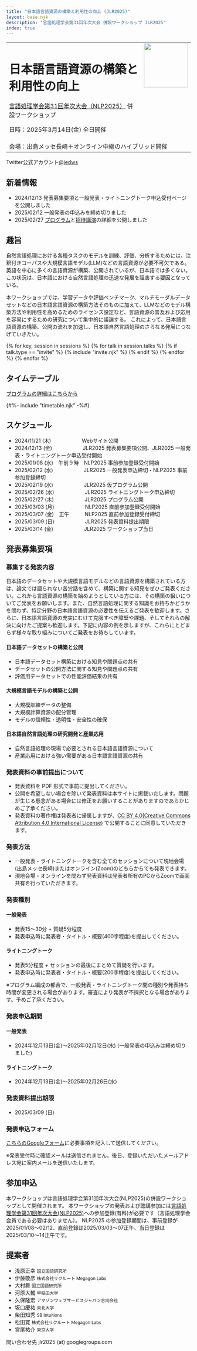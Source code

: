 ```yaml
---
title: "日本語言語資源の構築と利用性の向上 (JLR2025)"
layout: base.njk
description: "言語処理学会第31回年次大会 併設ワークショップ JLR2025"
index: true
---
```


<table><tr><td>
<h1>日本語言語資源の構築と利用性の向上</h1>
<a href="https://www.anlp.jp/nlp2025/">言語処理学会第31回年次大会（NLP2025）</a> 併設ワークショップ

日時：2025年3月14日(金) 全日開催
</td><td style="vertical-align:top;">
  <img src="https://jedworkshop.github.io/JLR2025/img/icon.png" style="width:120px;">  
</td>
</tr><tr><td colspan="2">
会場：出島メッセ長崎＋オンライン中継のハイブリッド開催  
</td></tr></table>

<div class="twitter_info">
  <div class="accoutn">Twitter公式アカウント<a href="https://twitter.com/jedws" target="_blank" rel="noreferrer">@jedws</a></div>
</div>

## 新着情報

<!--
- 2024/11/15 JLR2025公式Webサイトをオープンしました。
-->
- 2024/12/13 発表募集要項と一般発表・ライトニングトーク申込受付ページを公開しました
- 2025/02/12 一般発表の申込みを締め切りました
- 2025/02/27 [プログラム](./program/)と[招待講演](./program/#午前＜２＞)の詳細を公開しました
<!--
- 2025/03/14 ワークショップは終了しました。たくさんのご参加、ありがとうございました。
- 2025/03/10 発表資料・プログラム最終版公開
-->

## 趣旨

自然言語処理における各種タスクのモデルを訓練、評価、分析するためには、注釈付きコーパスや大規模言語モデル(LLM)などの言語資源が必要不可欠である。
英語を中心に多くの言語資源が構築、公開されているが、日本語では多くない。
この状況は、日本語における自然言語処理の迅速な発展を阻害する要因となっている。

本ワークショップでは、学習データや評価ベンチマーク、マルチモーダルデータセットなどの日本語言語資源の構築方法そのものに加えて、LLMなどのモデル構築方法や利用性を高めるためのライセンス設定など、言語資源の普及および応用を容易にするための研究について集中的に議論する。
これによって、日本語言語資源の構築、公開の流れを加速し、日本語自然言語処理のさらなる発展につなげていきたい。

{% for key, session in sessions %}
{% for talk in session.talks %}
  {% if talk.type == "invite" %}
  {% include "invite.njk" %}
  {% endif %}
{% endfor %}
{% endfor %}

## タイムテーブル

[プログラムの詳細はこちらから](program)

{#%- include "timetable.njk" -%#}

## スケジュール

- <span class="expired">2024/11/21 (木)　　　　　　Webサイト公開</span>
- <span class="expired">2024/12/13 (金)　　　　　　JLR2025 発表募集要項公開、JLR2025 一般発表・ライトニングトーク申込受付開始</span>
- <span class="expired">2025/01/08 (水)　午前９時　NLP2025 事前参加登録受付開始</span>
- <span class="expired">2025/02/12 (水)　　　　　　JLR2025 一般発表申込締切・NLP2025 事前参加登録締切</span>
- <span class="expired">2025/02/19 (水)　　　　　　JLR2025 仮プログラム公開</span>
- <span class="expired">2025/02/26 (水)　　　　　　JLR2025 ライトニングトーク申込締切</span>
- <span class="expired">2025/02/27 (木)　　　　　　JLR2025 プログラム公開</span>
- <span class="expired">2025/03/03 (月)　　　　　　NLP2025 直前参加登録受付開始</span>
- <span class="expired">2025/03/07 (金)　正午　　　NLP2025 直前参加登録受付締切</span>
- 2025/03/09 (日)　　　　　　JLR2025 発表資料提出期限
- 2025/03/14 (金)　　　　　　JLR2025 ワークショップ当日

## 発表募集要項

### 募集する発表内容

日本語のデータセットや大規模言語モデルなどの言語資源を構築されている方は、論文では語られない苦労話を含めて、構築に関する知見をぜひご発表ください。これから言語資源の構築を始めようとしている方には、その構築の狙いについてご発表をお願いします。また、自然言語処理に関する知識をお持ちかどうかを問わず、特定分野の日本語言語資源の必要性を伝えるご発表を歓迎します。さらに、日本語言語資源の充実にむけて克服すべき障壁や課題、そしてそれらの解決に向けたご提案も歓迎します。下記に内容の例を示しますが、これらにとどまらず様々な取り組みについてご発表をお待ちしています。

#### 日本語データセットの構築と公開

- 日本語データセット構築における知見や問題点の共有
- データセットの公開方法に関する知見や問題点の共有
- 評価用データセットでの性能評価結果の共有

#### 大規模言語モデルの構築と公開

- 大規模訓練データの整備
- 大規模計算資源の配分管理
- モデルの信頼性・透明性・安全性の確保

#### 日本語自然言語処理の研究開発と産業応用

- 自然言語処理の現場で必要とされる日本語言語資源について
- 産業応用における強い需要がある日本語言語資源の共有

### 発表資料の事前提出について

- 発表資料を PDF 形式で事前に提出してください。
- 公開を希望しない場合を除いて発表資料は本サイトに掲載いたします。問題が生じる懸念がある場合には修正をお願いすることがありますのであらかじめご了承ください。
- 発表資料の著作権は発表者に帰属しますが、[CC BY 4.0(Creative Commons Attribution 4.0 International License)](https://creativecommons.org/licenses/by/4.0/deed.ja) で公開することに同意していただきます。

### 発表方法

- 一般発表・ライトニングトークを含む全てのセッションについて現地会場(出島メッセ長崎)またはオンライン(Zoom)のどちらからでも発表できます。
- 現地会場・オンラインを問わず発表資料は発表者所有のPCからZoomで画面共有を行っていただきます。

### 発表種別

#### 一般発表

- 発表15〜30分 + 質疑5分程度
- 発表申込時に発表者・タイトル・概要(400字程度)を提出してください。

#### ライトニングトーク

- 発表5分程度 + セッションの最後にまとめて質疑を行います。
- 発表申込時に発表者・タイトル・概要(200字程度)を提出してください。

※プログラム編成の都合で、一般発表・ライトニングトーク間の種別や発表持ち時間が変更される場合があります。審査により発表が不採択となる場合があります。予めご了承ください。

### 発表申込期間

#### 一般発表

- <span class="expired">2024年12月13日(金)～2025年02月12日(水)</span> (一般発表の申込みは締め切りました)

#### ライトニングトーク

- 2024年12月13日(金)～2025年02月26日(水)

### 発表資料提出期限

- 2025/03/09 (日)

### 発表申込フォーム

[こちらのGoogleフォーム](https://docs.google.com/forms/d/e/1FAIpQLSdg2riS-JyaA3yfWoVxPcC2snTVg5iZxplOAI6o96qHkaVVfQ/viewform)に必要事項を記入して送信してください。

※発表受付時に確認メールは送信されません。後日、登録いただいたメールアドレス宛に案内メールを送信いたします。

## 参加申込

本ワークショップは言語処理学会第31回年次大会(NLP2025)の併設ワークショップとして開催されます。
本ワークショップの発表および聴講参加には[言語処理学会第31回年次大会(NLP2025)](https://www.anlp.jp/nlp2025/)への参加登録(有料)が必要です（言語処理学会会員である必要はありません）。
NLP2025 の参加登録期間は、事前登録が2025/01/08〜02/12、直前登録は2025/03/03〜07正午、当日登録は2025/03/10〜14正午です。

## 提案者

- 浅原正幸 <small>国立国語研究所</small>
- 伊藤敬彦 <small>株式会社リクルート Megagon Labs</small>
- 大村舞 <small>国立国語研究所</small>
- 河原大輔 <small>早稲田大学</small>
- 久保隆宏 <small>アマゾンウェブサービスジャパン合同会社</small>
- 坂口慶祐 <small>東北大学</small>
- 柴田知秀 <small>SB Intuitions</small>
- 松田寛 <small>株式会社リクルート Megagon Labs</small>
- 宮尾祐介 <small>東京大学</small>

問い合わせ先 jlr2025 (at) googlegroups.com

